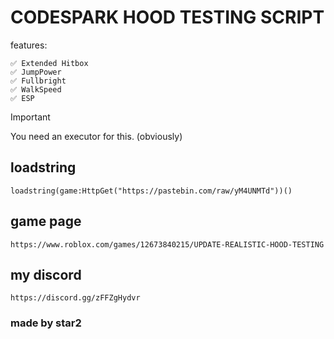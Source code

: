 # CODESPARK HOOD TESTING SCRIPT
features:
```
✅ Extended Hitbox
✅ JumpPower
✅ Fullbright
✅ WalkSpeed
✅ ESP
```
> [!IMPORTANT]
> You need an executor for this. (obviously)

## loadstring
```
loadstring(game:HttpGet("https://pastebin.com/raw/yM4UNMTd"))()
```
## game page
```
https://www.roblox.com/games/12673840215/UPDATE-REALISTIC-HOOD-TESTING
```
## my discord
```
https://discord.gg/zFFZgHydvr
```
### made by star2
